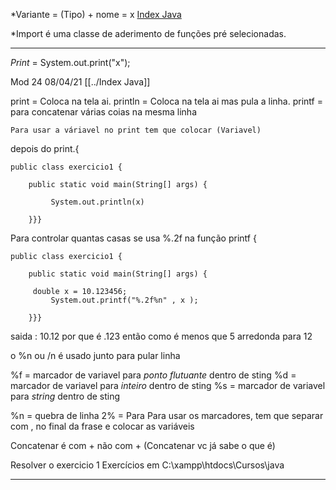 *Variante = (Tipo) + nome = x
[Index Java](Index%20Java.md)

*Import é uma classe de aderimento de funções pré 
selecionadas.

---------------------------------------------------------------------------------------------
*Print* =  System.out.print("x");

Mod 24                    08/04/21
[[../Index Java]]

print = Coloca na tela ai.
println = Coloca na tela ai mas pula a linha.
printf = para concatenar várias coias na mesma linha

    Para usar a váriavel no print tem que colocar (Variavel)
depois do print.{


	public class exercicio1 {

   	 	public static void main(String[] args) {
     
      	 	 System.out.println(x)

    	}}}

Para controlar quantas casas se usa %.2f na função printf {

	public class exercicio1 {

   	 	public static void main(String[] args) {
		
		 double x = 10.123456;
      	 	 System.out.printf("%.2f%n" , x );

    	}}}

saida : 10.12      por que é .123 então como é menos que 5
arredonda para 12

o %n ou /n é usado junto para pular linha 

%f = marcador de variavel para *ponto flutuante* dentro de 
sting
%d = marcador de variavel para *inteiro* dentro de sting
%s  = marcador de variavel para *string* dentro de sting


%n = quebra de linha
2% = Para 
Para usar os marcadores, tem que separar com , no final da 
frase 
e colocar as variáveis

Concatenar é com + não com + (Concatenar vc já sabe o que é)


Resolver o exercicio 1
Exercícios em C:\xampp\htdocs\Cursos\java




--------------------------------------------------------------------------------------------
